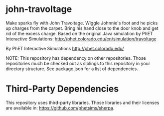 john-travoltage
===============

Make sparks fly with John Travoltage. Wiggle Johnnie's foot and he picks up charges from the carpet. Bring his hand close to the door knob and get rid of the excess charge.  Based on the original Java simulation by PhET Interactive Simulations: http://phet.colorado.edu/en/simulation/travoltage

By PhET Interactive Simulations
http://phet.colorado.edu/

NOTE: This repository has dependency on other repositories. Those repositories
much be checked out as siblings to this repository in your directory structure.
See package.json for a list of dependencies.

Third-Party Dependencies
=============

This repository uses third-party libraries.
Those libraries and their licenses are available in: https://github.com/phetsims/sherpa.